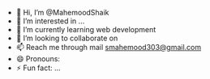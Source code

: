 - 👋 Hi, I’m @MahemoodShaik
- 👀 I’m interested in ...
- 🌱 I’m currently learning web development
- 💞️ I’m looking to collaborate on 
- 📫 Reach me through mail smahemood303@gmail.com
- 😄 Pronouns: 
- ⚡ Fun fact: ...

<!---
MahemoodS/MahemoodS is a ✨ special ✨ repository because its `README.md` (this file) appears on your GitHub profile.
You can click the Preview link to take a look at your changes.
--->
